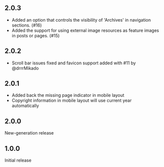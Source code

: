 ## 2.0.3

- Added an option that controls the visibility of 'Archives' in navigation sections. (#16)
- Added the support for using external image resources as feature images in posts or pages. (#15)

## 2.0.2

- Scroll bar issues fixed and favicon support added with #11 by @drrrMikado

## 2.0.1

- Added back the missing page indicator in mobile layout
- Copyright information in mobile layout will use current year automatically

## 2.0.0

New-generation release

## 1.0.0

Initial release